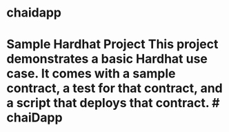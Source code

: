 # chaidapp
# Sample Hardhat Project This project demonstrates a basic Hardhat use case. It comes with a sample contract, a test for that contract, and a script that deploys that contract. # chaiDapp
